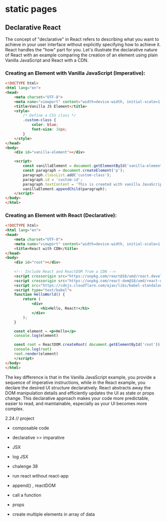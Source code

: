 # static pages
## Declarative React 

The concept of "declarative" in React refers to describing what you want to achieve in your user interface without explicitly specifying how to achieve it. React handles the "how" part for you. Let's illustrate the declarative nature of React with an example comparing the creation of an element using plain Vanilla JavaScript and React with a CDN.


### Creating an Element with Vanilla JavaScript (Imperative): 

```html
<!DOCTYPE html>
<html lang="en">
<head>
    <meta charset="UTF-8">
    <meta name="viewport" content="width=device-width, initial-scale=1.0">
    <title>Vanilla JS Element</title>
    <style>
        /* Define a CSS class */
        .custom-class {
            color: blue;
            font-size: 18px;
        }
    </style>
</head>
<body>
    <div id="vanilla-element"></div>

    <script>
        const vanillaElement = document.getElementById('vanilla-element');
        const paragraph = document.createElement('p');
        paragraph.classList.add('custom-class');
        paragraph.id = 'custom-id';
        paragraph.textContent = 'This is created with vanilla JavaScript.';
        vanillaElement.appendChild(paragraph);
    </script>
</body>
</html>


```
### Creating an Element with React (Declarative):

```html
<!DOCTYPE html>
<html lang="en">
<head>
    <meta charset="UTF-8">
    <meta name="viewport" content="width=device-width, initial-scale=1.0">
    <title>React with CDN</title>
</head>
<body>
    <div id="root"></div>
    
    <!-- Include React and ReactDOM from a CDN -->
    <script crossorigin src="https://unpkg.com/react@18/umd/react.development.js"></script>
    <script crossorigin src="https://unpkg.com/react-dom@18/umd/react-dom.development.js"></script>
    <script src="https://cdnjs.cloudflare.com/ajax/libs/babel-standalone/6.26.0/babel.min.js"></script>
    <script type="text/babel">
    function HelloWorld() {
        return (
            <div>
                <h1>Hello, React!</h1>
            </div>
        );
    }

    const element = <p>Hello</p>
    console.log(element)

    const root = ReactDOM.createRoot( document.getElementById('root'))
    console.log(root)
    root.render(element)
    </script>
</body>
</html>

```

The key difference is that in the Vanilla JavaScript example, you provide a sequence of imperative instructions, while in the React example, you declare the desired UI structure declaratively. React abstracts away the DOM manipulation details and efficiently updates the UI as state or props change. This declarative approach makes your code more predictable, easier to read, and maintainable, especially as your UI becomes more complex.

2.24 // project
- composable code 
- declarative >> imparative 
- JSX 
- log JSX 
- chalenge 38 
- run react without react-app
- append() , reactDOM 
- call a function


- props
- create multiple elements in array of data
